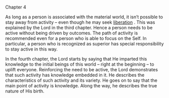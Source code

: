 # <a name='_Chapter_4'></a>
<a name='_Toc488528595'></a>
Chapter 4


As long as a person is associated with the material world, it isn’t possible to stay away from activity – even though he may seek 
[liberation](Moksha)
. This was explained by the Lord in the third chapter. Hence a person needs to be active without being driven by outcomes. The path of activity is recommended even for a person who is able to focus on the Self. In particular, a person who is recognized as superior has special responsibility to stay active in this way.

In the fourth chapter, the Lord starts by saying that He imparted this knowledge to the initial beings of this world – right at the beginning – to uplift everyone. Reinforcing the need to be active, the Lord demonstrates that such activity has knowledge embedded in it. He describes the characteristics of such activity and its variety. He goes on to say that the main point of activity is knowledge. Along the way, he describes the true nature of His birth.


